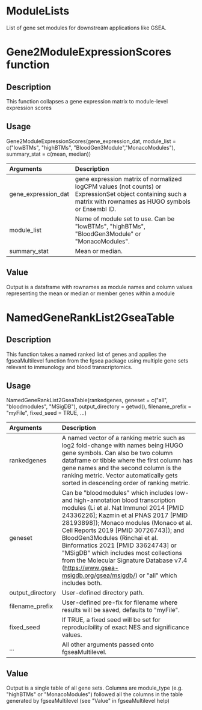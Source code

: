 # ModuleLists

List of gene set modules for downstream applications like GSEA.

# Gene2ModuleExpressionScores function

## Description

This function collapses a gene expression matrix to module-level expression scores

## Usage

Gene2ModuleExpressionScores(gene_expression_dat, module_list = c("lowBTMs", "highBTMs", "BloodGen3Module","MonacoModules"), summary_stat = c(mean, median)) 

| Arguments   | Description |
| :--- | :- |
| gene_expression_dat       | gene expression matrix of normalized logCPM values (not counts) or ExpressionSet object containing such a matrix with rownames as HUGO symbols or Ensembl ID. |
| module_list | Name of module set to use. Can be "lowBTMs", "highBTMs", "BloodGen3Module" or "MonacoModules". |
| summary_stat       | Mean or median. |  
       
## Value

Output is a dataframe with rownames as module names and column values representing the mean or median or member genes within a module


# NamedGeneRankList2GseaTable

## Description

This function takes a named ranked list of genes and applies the fgseaMultilevel function from the fgsea package using multiple gene sets relevant to immunology and blood transcriptomics.

## Usage

NamedGeneRankList2GseaTable(rankedgenes, geneset = c("all", "bloodmodules", "MSigDB"), output_directory = getwd(), filename_prefix = "myFile", fixed_seed = TRUE, ...)

| Arguments   | Description |
| :--- | :- |
| rankedgenes       | A named vector of a ranking metric such as log2 fold-change with names being HUGO gene symbols. Can also be two column dataframe or tibble       where the first column has gene names and the second column is the ranking metric. Vector automatically gets sorted in descending order of ranking metric. |
| geneset | Can be "bloodmodules" which includes low- and high-annotation blood transcription modules (Li et al. Nat Immunol 2014 [PMID 24336226]; Kazmin et al PNAS 2017 [PMID 28193898]); Monaco modules (Monaco et al. Cell Reports 2019 [PMID 30726743]); and BloodGen3Modules (Rinchai et al. Binformatics 2021 [PMID 33624743] or "MSigDB" which includes most collections from the Molecular Signature Database v7.4 (https://www.gsea-msigdb.org/gsea/msigdb/) or "all" which includes both.|
| output_directory       | User-defined directory path.|  
| filename_prefix       | User-defined pre-fix for filename where results will be saved, defaults to "myFile". |
| fixed_seed       | If TRUE, a fixed seed will be set for reproducibility of exact NES and significance values. | 
| ...       | All other arguments passed onto fgseaMultilevel. |

## Value

Output is a single table of all gene sets. Columns are module_type (e.g. "highBTMs" or "MonacoModules") followed all the columns in the table generated by fgseaMultilevel (see "Value" in fgseaMultilevel help) 
